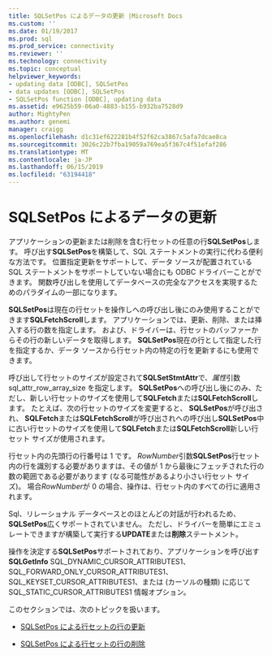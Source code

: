 ```yaml
---
title: SQLSetPos によるデータの更新 |Microsoft Docs
ms.custom: ''
ms.date: 01/19/2017
ms.prod: sql
ms.prod_service: connectivity
ms.reviewer: ''
ms.technology: connectivity
ms.topic: conceptual
helpviewer_keywords:
- updating data [ODBC], SQLSetPos
- data updates [ODBC], SQLSetPos
- SQLSetPos function [ODBC], updating data
ms.assetid: e9625b59-06a0-4883-b155-b932ba7528d9
author: MightyPen
ms.author: genemi
manager: craigg
ms.openlocfilehash: d1c31ef622281b4f52f62ca3867c5afa7dcae8ca
ms.sourcegitcommit: 3026c22b7fba19059a769ea5f367c4f51efaf286
ms.translationtype: MT
ms.contentlocale: ja-JP
ms.lasthandoff: 06/15/2019
ms.locfileid: "63194418"
---
```

# <a name="updating-data-with-sqlsetpos"></a>SQLSetPos によるデータの更新
アプリケーションの更新または削除を含む行セットの任意の行**SQLSetPos**します。 呼び出す**SQLSetPos**を構築して、SQL ステートメントの実行に代わる便利な方法です。 位置指定更新をサポートして、データ ソースが配置されている SQL ステートメントをサポートしていない場合にも ODBC ドライバーことができます。 関数呼び出しを使用してデータベースの完全なアクセスを実現するためのパラダイムの一部になります。  
  
 **SQLSetPos**は現在の行セットを操作しへの呼び出し後にのみ使用することができます**SQLFetchScroll**します。 アプリケーションでは、更新、削除、または挿入する行の数を指定します。 および、ドライバーは、行セットのバッファーからその行の新しいデータを取得します。 **SQLSetPos**現在の行として指定した行を指定するか、データ ソースから行セット内の特定の行を更新するにも使用できます。  
  
 呼び出して行セットのサイズが設定されて**SQLSetStmtAttr**で、*属性*引数 sql_attr_row_array_size を指定します。 **SQLSetPos**への呼び出し後にのみ、ただし、新しい行セットのサイズを使用して**SQLFetch**または**SQLFetchScroll**します。 たとえば、次の行セットのサイズを変更すると、 **SQLSetPos**が呼び出され、 **SQLFetch**または**SQLFetchScroll**が呼び出されへの呼び出し**SQLSetPos**中に古い行セットのサイズを使用して**SQLFetch**または**SQLFetchScroll**新しい行セット サイズが使用されます。  
  
 行セット内の先頭行の行番号は 1 です。 *RowNumber*引数**SQLSetPos**行セット内の行を識別する必要がありますは、その値が 1 から最後にフェッチされた行の数の範囲である必要があります (なる可能性があるより小さい行セット サイズ)。 場合*RowNumber*が 0 の場合、操作は、行セット内のすべての行に適用されます。  
  
 Sql、リレーショナル データベースとのほとんどの対話が行われるため、 **SQLSetPos**広くサポートされていません。 ただし、ドライバーを簡単にエミュレートできますが構築して実行する**UPDATE**または**削除**ステートメント。  
  
 操作を決定する**SQLSetPos**サポートされており、アプリケーションを呼び出す**SQLGetInfo** SQL_DYNAMIC_CURSOR_ATTRIBUTES1、SQL_FORWARD_ONLY_CURSOR_ATTRIBUTES1、SQL_KEYSET_CURSOR_ATTRIBUTES1、または (カーソルの種類) に応じて SQL_STATIC_CURSOR_ATTRIBUTES1 情報オプション。  
  
 このセクションでは、次のトピックを扱います。  
  
-   [SQLSetPos による行セットの行の更新](../../../odbc/reference/develop-app/updating-rows-in-the-rowset-with-sqlsetpos.md)  
  
-   [SQLSetPos による行セットの行の削除](../../../odbc/reference/develop-app/deleting-rows-in-the-rowset-with-sqlsetpos.md)
